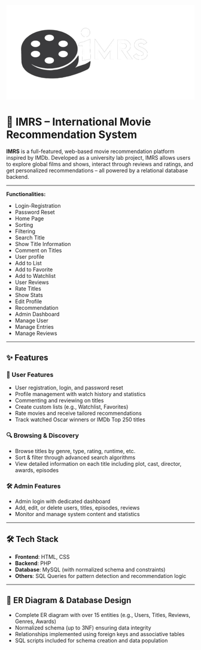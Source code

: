 <p align="center"><img src="Illustrations/imrs.png"></p>

# 🎥 IMRS – International Movie Recommendation System

**IMRS** is a full-featured, web-based movie recommendation platform inspired by IMDb. Developed as a university lab project, IMRS allows users to explore global films and shows, interact through reviews and ratings, and get personalized recommendations – all powered by a relational database backend.

---

<b>Functionalities:</b>

- Login-Registration
- Password Reset
- Home Page
- Sorting
- Filtering
- Search Title
- Show Title Information
- Comment on Titles
- User profile
- Add to List
- Add to Favorite
- Add to Watchlist
- User Reviews
- Rate Titles
- Show Stats
- Edit Profile
- Recommendation
- Admin Dashboard
- Manage User
- Manage Entries
- Manage Reviews

---

## ✨ Features

### 👥 User Features
- User registration, login, and password reset
- Profile management with watch history and statistics
- Commenting and reviewing on titles
- Create custom lists (e.g., Watchlist, Favorites)
- Rate movies and receive tailored recommendations
- Track watched Oscar winners or IMDb Top 250 titles

### 🔍 Browsing & Discovery
- Browse titles by genre, type, rating, runtime, etc.
- Sort & filter through advanced search algorithms
- View detailed information on each title including plot, cast, director, awards, episodes

### 🛠 Admin Features
- Admin login with dedicated dashboard
- Add, edit, or delete users, titles, episodes, reviews
- Monitor and manage system content and statistics

---

## 🛠 Tech Stack

- **Frontend**: HTML, CSS
- **Backend**: PHP
- **Database**: MySQL (with normalized schema and constraints)
- **Others**: SQL Queries for pattern detection and recommendation logic

---

## 🧩 ER Diagram & Database Design

- Complete ER diagram with over 15 entities (e.g., Users, Titles, Reviews, Genres, Awards)
- Normalized schema (up to 3NF) ensuring data integrity
- Relationships implemented using foreign keys and associative tables
- SQL scripts included for schema creation and data population
